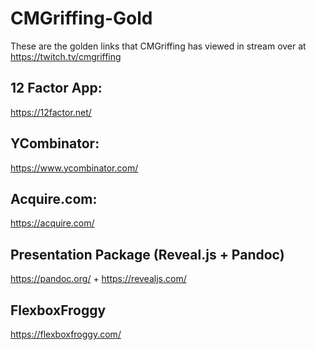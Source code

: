 # CMGriffing-Gold
These are the golden links that CMGriffing has viewed in stream over at https://twitch.tv/cmgriffing


## 12 Factor App:
https://12factor.net/

## YCombinator:
https://www.ycombinator.com/

## Acquire.com:
https://acquire.com/

## Presentation Package (Reveal.js + Pandoc)
https://pandoc.org/ + https://revealjs.com/

## FlexboxFroggy
https://flexboxfroggy.com/

